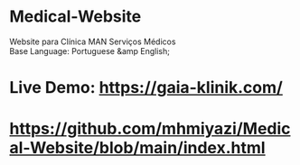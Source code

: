 # Medical-Website
Website para Clínica MAN Serviços Médicos <br>
Base Language: Portuguese &amp English; <br>
# Live Demo: https://gaia-klinik.com/
# https://github.com/mhmiyazi/Medical-Website/blob/main/index.html
